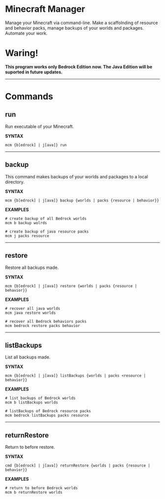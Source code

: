# Minecraft Manager

Manage your Minecraft via command-line. Make a scaffolnding of resource and behavior packs, manage backups of your worlds and packages. Automate your work.

# Waring!
**This program works only Bedrock Edition now. The Java Edition will be suported in future updates.**

----------------------------

# Commands

## run

Run executable of your Minecraft.

**SYNTAX**

```
mcm {b[edrock] | j[ava]} run
```

---

## backup

This command makes backups of your worlds and packages to a local directory.

**SYNTAX**

```
mcm {b[edrock] | j[ava]} backup {worlds | packs {resource | behavior}}
```

**EXAMPLES**
```
# create backup of all Bedrock worlds
mcm b backup wolrds
```
```
# create backup of java resource packs
mcm j packs resource
```

---

## restore

Restore all backups made.

**SYNTAX**

```
mcm {b[edrock] | j[ava]} restore {worlds | packs {resource | behavior}}
```

**EXAMPLES**

```
# recover all java worlds
mcm java restore worlds
```
```
# recover all Bedrock behaviors packs
mcm bedrock restore packs behavior
```

---

## listBackups

List all backups made.

**SYNTAX**

```
mcm {b[edrock] | j[ava]} listBackups {worlds | packs <resource | behavior}}
```

**EXAMPLES**

```
# list backups of Bedrock worlds
mcm b listBackups worlds
```
```
# listBackups of Bedrock resource packs
mcm bedrock listBackups packs resource
```

---

## returnRestore

Return to before restore.

**SYNTAX**

```
cmd {b[edrock] | j[ava]} returnRestore {worlds | packs {resource | behavior}}
```

**EXAMPLES**

```
# return to before Bedrock worlds
mcm b returnRestore worlds
```

<!-- ## create -->
